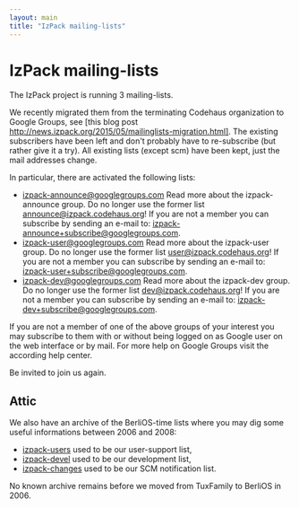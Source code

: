 ```yaml
---
layout: main
title: "IzPack mailing-lists"
---
```


<div class="page-header">
  <h1>IzPack mailing-lists</h1>
</div>

The IzPack project is running 3 mailing-lists.

We recently migrated them from the terminating Codehaus organization to Google Groups, see [this blog post http://news.izpack.org/2015/05/mailinglists-migration.html]. The existing subscribers have been left and don't probably have to re-subscribe (but rather give it a try). All existing lists (except scm) have been kept, just the mail addresses change.

In particular, there are activated the following lists:
* izpack-announce@googlegroups.com
 Read more about the izpack-announce group.
 Do no longer use the former list announce@izpack.codehaus.org!
 If you are not a member you can subscribe by sending an e-mail to:
 izpack-announce+subscribe@googlegroups.com.
* izpack-user@googlegroups.com
 Read more about the izpack-user group.
 Do no longer use the former list user@izpack.codehaus.org!
 If you are not a member you can subscribe by sending an e-mail to:
 izpack-user+subscribe@googlegroups.com.
* izpack-dev@googlegroups.com
 Read more about the izpack-dev group.
 Do no longer use the former list dev@izpack.codehaus.org!
 If you are not a member you can subscribe by sending an e-mail to:
 izpack-dev+subscribe@googlegroups.com.

If you are not a member of one of the above groups of your interest you may subscribe to them with or without being logged on as Google user on the web interface or by mail. For more help on Google Groups visit the according help center.

Be invited to join us again.

## Attic

We also have an archive of the BerliOS-time lists where you may dig some useful informations between 2006 and 2008:

* [izpack-users](berlios-lists-archives/izpack-users/) used to be our user-support list,
* [izpack-devel](berlios-lists-archives/izpack-devel/) used to be our development list,
* [izpack-changes](berlios-lists-archives/izpack-changes/) used to be our SCM notification list.

No known archive remains before we moved from TuxFamily to BerliOS in 2006.
